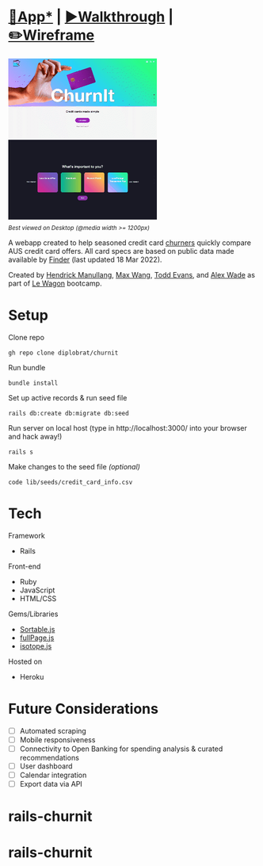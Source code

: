 # [🔗App*](http://www.churnit.me/) | [▶️Walkthrough](https://www.youtube.com/watch?v=1RnXYYraiQc) | [✏️Wireframe](https://www.figma.com/file/Yp653rY8BBTi3twc78XWkJ/UI-Kit%2FPage-Mockup?node-id=138%3A1107)

![Main Page Scrolling Preview](/app/assets/images/mainPageScroll.gif?raw=true "Main Page Scrolling Preview")
![Drag & Drop Card preference](/app/assets/images/dragAndDrop.gif?raw=true "Drag and Drop Card Preference")
<br><sub>_Best viewed on Desktop (@media width >= 1200px)_</sub>

A webapp created to help seasoned credit card [churners](https://www.reddit.com/r/churning/) quickly compare AUS credit card offers. All card specs are based on public data made available by [Finder](https://www.finder.com.au/credit-cards) (last updated 18 Mar 2022).

Created by [Hendrick Manullang](https://github.com/diplobrat), [Max Wang](https://github.com/jlmaxwang), [Todd Evans](https://github.com/tomiev), and [Alex Wade](https://github.com/AlexWade555) as part of [Le Wagon](https://www.lewagon.com/) bootcamp.

# Setup
Clone repo
<pre><code>gh repo clone diplobrat/churnit</code></pre>
Run bundle
<pre><code>bundle install</code></pre>
Set up active records & run seed file
<pre><code>rails db:create db:migrate db:seed</code></pre>
Run server on local host (type in http://localhost:3000/ into your browser and hack away!)
<pre><code>rails s</code></pre>
Make changes to the seed file _(optional)_
<pre><code>code lib/seeds/credit_card_info.csv</code></pre>

# Tech

Framework
* Rails

Front-end
* Ruby
* JavaScript
* HTML/CSS

Gems/Libraries
* [Sortable.js](https://github.com/SortableJS/Sortable)
* [fullPage.js](https://github.com/alvarotrigo/fullPage.js/)
* [isotope.js](https://github.com/metafizzy/isotope)

Hosted on
* Heroku

# Future Considerations #

- [ ] Automated scraping
- [ ] Mobile responsiveness
- [ ] Connectivity to Open Banking for spending analysis & curated recommendations
- [ ] User dashboard
- [ ] Calendar integration
- [ ] Export data via API
# rails-churnit
# rails-churnit

